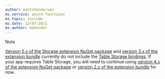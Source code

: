 ```yaml
---
author: mattchenderson
ms.service: azure-functions
ms.topic: include
ms.date: 12/07/2021
ms.author: mahender
---
```


> [!NOTE]
> [Version 5.x of the Storage extension NuGet package][extension-5.x] and [version 3.x of the extension bundle][bundle-3.x] currently do not include the [Table Storage bindings][tables]. If your app requires Table Storage, you will need to continue using [version 4.x of the extension NuGet package][extension-4.x] or [version 2.x of the extension bundle][bundle-2.x] for now.

[extension-5.x]: https://www.nuget.org/packages/Microsoft.Azure.WebJobs.Extensions.Storage/5.0.0
[bundle-3.x]: ../articles/azure-functions/functions-bindings-register.md#extension-bundles

[tables]: ../articles/azure-functions/functions-bindings-storage-table.md

[extension-4.x]: https://www.nuget.org/packages/Microsoft.Azure.WebJobs.Extensions.Storage/4.0.5
[bundle-2.x]: ../articles/azure-functions/functions-bindings-register.md#extension-bundles
